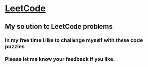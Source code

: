 #	[LeetCode](https://leetcode.com/)

## My solution to LeetCode problems
### In my free time I like to challenge myself with these code puzzles.
### Please let me know your feedback if you like.
